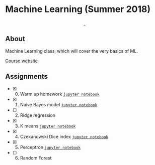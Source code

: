 # Machine Learning (Summer 2018)

<p align=center>
<a href="">
<img alt="" src="https://img.shields.io/badge/python-v3.6.3-blue.svg">
</a>
<a href="">
<img alt="" src="https://img.shields.io/badge/jupyter-v5.2.1-orange.svg">
</a>
</p>

## About

Machine Learning class, which will cover the very basics of ML.

[Course website](http://cs.if.uj.edu.pl/piotrek/ML2018/)

## Assignments

- [x] 0. Warm up homework [`jupyter notebook`](warm-up-homework.ipynb)
- [x] 1. Naive Bayes model [`jupyter notebook`](naive-bayes-model.ipynb)
- [ ] 2. Ridge regression
- [x] 3. K means [`jupyter notebook`](k-means.ipynb)
- [x] 4. Czekanowski Dice index [`jupyter notebook`](czekanowski-dice.ipynb)
- [x] 5. Perceptron [`jupyter notebook`](perceptron.ipynb)
- [ ] 6. Random Forest
